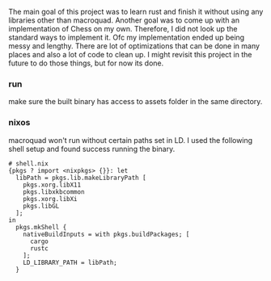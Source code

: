The main goal of this project was to learn rust and finish it without using any libraries other than macroquad. Another goal was to come up with an implementation of Chess on my own. Therefore, I did not look up the standard ways to implement it. Ofc my implementation ended up being messy and lengthy. There are lot of optimizations that can be done in many places and also a lot of code to clean up. I might revisit this project in the future to do those things, but for now its done.

### run 
make sure the built binary has access to assets folder in the same directory.

### nixos
macroquad won't run without certain paths set in LD. I used the following shell setup and found success running the binary.
```
# shell.nix
{pkgs ? import <nixpkgs> {}}: let
  libPath = pkgs.lib.makeLibraryPath [
    pkgs.xorg.libX11
    pkgs.libxkbcommon
    pkgs.xorg.libXi
    pkgs.libGL
  ];
in
  pkgs.mkShell {
    nativeBuildInputs = with pkgs.buildPackages; [
      cargo
      rustc
    ];
    LD_LIBRARY_PATH = libPath;
  }
```
